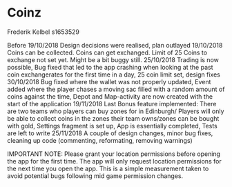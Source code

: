 # Coinz
Frederik Kelbel s1653529

Before 19/10/2018 Design decisions were realised, plan outlayed
19/10/2018 Coins can be collected. Coins can get exchanged. Limit of 25 Coins to exchange not set yet. Might be a bit buggy still.
25/10/2018 Trading is now possible, Bug fixed that led to the app crashing when looking at the past coin exchangerates for the first time in a day, 25 coin limit set, design fixes
30/10/2018 Bug fixed where the wallet was not properly updated, Event added where the player chases a moving sac filled with a random amount of coins against the time, Depot and Map-activity are now created with the start of the application
19/11/2018 Last Bonus feature implemented: There are two teams who players can buy zones for in Edinburgh/ Players will only be able to collect coins in the zones their team owns/zones can be bought with gold, Settings fragment is set up, App is essentially completed, Tests are left to write
25/11/2018 A couple of design changes, minor bug fixes, cleaning up code (commenting, reformating, removing warnings)

IMPORTANT NOTE: Please grant your location permissions before opening the app for the first time. The app will only request location permissions for the next time you open the app. This is a simple measurement taken to avoid potential bugs following mid game permission changes.
